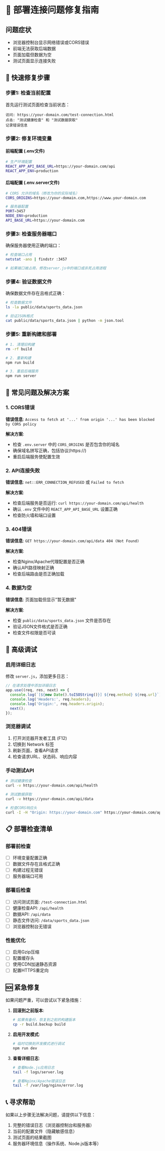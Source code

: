 # 🚨 部署连接问题修复指南

## 问题症状
- 浏览器控制台显示网络错误或CORS错误
- 前端无法获取后端数据
- 页面加载但数据为空
- 测试页面显示连接失败

## 🔧 快速修复步骤

### 步骤1: 检查当前配置
首先运行测试页面检查当前状态：
```
访问: https://your-domain.com/test-connection.html
点击: "测试健康检查" 和 "测试数据获取"
记录错误信息
```

### 步骤2: 修复环境变量

#### 前端配置 (.env文件)
```bash
# 生产环境配置
REACT_APP_API_BASE_URL=https://your-domain.com/api
REACT_APP_ENV=production
```

#### 后端配置 (.env.server文件)
```bash
# CORS 允许的域名（修改为你的实际域名）
CORS_ORIGINS=https://your-domain.com,https://www.your-domain.com

# 服务器配置
PORT=3457
NODE_ENV=production
API_BASE_URL=https://your-domain.com
```

### 步骤3: 检查服务器端口
确保服务器使用正确的端口：
```bash
# 检查端口占用
netstat -ano | findstr :3457

# 如果端口被占用，修改server.js中的端口或杀死占用进程
```

### 步骤4: 验证数据文件
确保数据文件存在且格式正确：
```bash
# 检查数据文件
ls -la public/data/sports_data.json

# 验证JSON格式
cat public/data/sports_data.json | python -m json.tool
```

### 步骤5: 重新构建和部署
```bash
# 1. 清理旧构建
rm -rf build

# 2. 重新构建
npm run build

# 3. 重启后端服务
npm run server
```

## 🐛 常见问题及解决方案

### 1. CORS错误
**错误信息**: `Access to fetch at '...' from origin '...' has been blocked by CORS policy`

**解决方案**:
- 检查 `.env.server` 中的 `CORS_ORIGINS` 是否包含你的域名
- 确保域名拼写正确，包括协议(https://)
- 重启后端服务使配置生效

### 2. API连接失败
**错误信息**: `net::ERR_CONNECTION_REFUSED` 或 `Failed to fetch`

**解决方案**:
- 检查后端服务是否运行: `curl https://your-domain.com/api/health`
- 确认 `.env` 文件中的 `REACT_APP_API_BASE_URL` 设置正确
- 检查防火墙和端口设置

### 3. 404错误
**错误信息**: `GET https://your-domain.com/api/data 404 (Not Found)`

**解决方案**:
- 检查Nginx/Apache代理配置是否正确
- 确认API路径映射正确
- 检查后端路由是否正确加载

### 4. 数据为空
**错误信息**: 页面加载但显示"暂无数据"

**解决方案**:
- 检查 `public/data/sports_data.json` 文件是否存在
- 验证JSON文件格式是否正确
- 检查文件权限是否可读

## 🔧 高级调试

### 启用详细日志
修改 `server.js`，添加更多日志：
```javascript
// 在请求处理中添加详细日志
app.use((req, res, next) => {
  console.log(`[${new Date().toISOString()}] ${req.method} ${req.url}`);
  console.log('Headers:', req.headers);
  console.log('Origin:', req.headers.origin);
  next();
});
```

### 浏览器调试
1. 打开浏览器开发者工具 (F12)
2. 切换到 Network 标签
3. 刷新页面，查看API请求
4. 检查请求URL、状态码、响应内容

### 手动测试API
```bash
# 测试健康检查
curl -v https://your-domain.com/api/health

# 测试数据获取
curl -v https://your-domain.com/api/data

# 检查CORS响应头
curl -I -H "Origin: https://your-domain.com" https://your-domain.com/api/health
```

## 📋 部署检查清单

### 部署前检查
- [ ] 环境变量配置正确
- [ ] 数据文件存在且格式正确
- [ ] 构建过程无错误
- [ ] 服务器端口可用

### 部署后检查
- [ ] 访问测试页面: `/test-connection.html`
- [ ] 健康检查API: `/api/health`
- [ ] 数据API: `/api/data`
- [ ] 静态文件访问: `/data/sports_data.json`
- [ ] 浏览器控制台无错误

### 性能优化
- [ ] 启用Gzip压缩
- [ ] 配置缓存头
- [ ] 使用CDN加速静态资源
- [ ] 配置HTTPS重定向

## 🆘 紧急修复

如果问题严重，可以尝试以下紧急措施：

1. **回滚到之前版本**:
   ```bash
   # 如果有备份，恢复到之前的构建版本
   cp -r build.backup build
   ```

2. **启用开发模式**:
   ```bash
   # 临时切换到开发模式进行调试
   npm run dev
   ```

3. **查看详细日志**:
   ```bash
   # 查看Node.js应用日志
   tail -f logs/server.log
   
   # 查看Nginx/Apache错误日志
   tail -f /var/log/nginx/error.log
   ```

## 📞 寻求帮助

如果以上步骤无法解决问题，请提供以下信息：
1. 完整的错误日志（浏览器控制台和服务器）
2. 当前的配置文件（隐藏敏感信息）
3. 测试页面的结果截图
4. 服务器环境信息（操作系统、Node.js版本等）